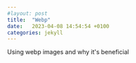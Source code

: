 ```yaml
---
#layout: post
title:  "Webp"
date:   2023-04-08 14:54:54 +0100
categories: jekyll
---
```


Using webp images and why it's beneficial
